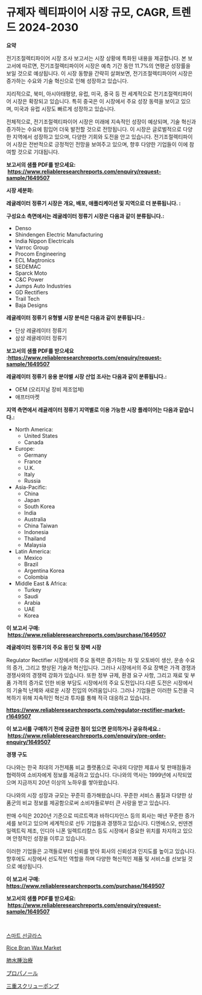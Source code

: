 <p><h1>규제자 렉티파이어 시장 규모, CAGR, 트렌드 2024-2030</h1></p><p><strong>요약</strong></p>
<p><p>전기조절렉티파이어 시장 조사 보고서는 시장 상황에 특화된 내용을 제공합니다. 본 보고서에 따르면, 전기조절렉티파이어 시장은 예측 기간 동안 11.7%의 연평균 성장률을 보일 것으로 예상됩니다. 이 시장 동향을 간략히 살펴보면, 전기조절렉티파이어 시장은 증가하는 수요와 기술 혁신으로 인해 성장하고 있습니다.</p><p>지리적으로, 북미, 아시아태평양, 유럽, 미국, 중국 등 전 세계적으로 전기조절렉티파이어 시장은 확장되고 있습니다. 특히 중국은 이 시장에서 주요 성장 동력을 보이고 있으며, 미국과 유럽 시장도 빠르게 성장하고 있습니다.</p><p>전체적으로, 전기조절렉티파이어 시장은 미래에 지속적인 성장이 예상되며, 기술 혁신과 증가하는 수요에 힘입어 더욱 발전할 것으로 전망됩니다. 이 시장은 글로벌적으로 다양한 지역에서 성장하고 있으며, 다양한 기회와 도전을 안고 있습니다. 전기조절렉티파이어 시장은 전반적으로 긍정적인 전망을 보여주고 있으며, 향후 다양한 기업들이 이에 참여할 것으로 기대됩니다.</p></p>
<p><strong>보고서의 샘플 PDF를 받으세요: &nbsp;<a href="https://www.reliableresearchreports.com/enquiry/request-sample/1649507">https://www.reliableresearchreports.com/enquiry/request-sample/1649507</a></strong></p>
<p><strong>시장 세분화:</strong></p>
<p><strong> 레귤레이터 정류기 시장은 개요, 배포, 애플리케이션 및 지역으로 더 분류됩니다. :</strong></p>
<p><strong>구성요소 측면에서는 레귤레이터 정류기 시장은 다음과 같이 분류됩니다.:</strong></p>
<p><ul><li>Denso</li><li>Shindengen Electric Manufacturing</li><li>India Nippon Electricals</li><li>Varroc Group</li><li>Procom Engineering</li><li>ECL Magtronics</li><li>SEDEMAC</li><li>Sparck Moto</li><li>C&C Power</li><li>Jumps Auto Industries</li><li>GD Rectifiers</li><li>Trail Tech</li><li>Baja Designs</li></ul></p>
<p><strong> 레귤레이터 정류기 유형별 시장 분석은 다음과 같이 분류됩니다.:</strong></p>
<p><ul><li>단상 레귤레이터 정류기</li><li>삼상 레귤레이터 정류기</li></ul></p>
<p><strong>보고서의 샘플 PDF를 받으세요 :<a href="https://www.reliableresearchreports.com/enquiry/request-sample/1649507">https://www.reliableresearchreports.com/enquiry/request-sample/1649507</a></strong></p>
<p><strong> 레귤레이터 정류기 응용 분야별 시장 산업 조사는 다음과 같이 분류됩니다.:</strong></p>
<p><ul><li>OEM (오리지널 장비 제조업체)</li><li>애프터마켓</li></ul></p>
<p><strong>지역 측면에서 레귤레이터 정류기 지역별로 이용 가능한 시장 플레이어는 다음과 같습니다.:</strong></p>
<p><ul>
    <li>
        North America:
        <ul>
            <li>United States</li>
            <li>Canada</li>
        </ul>
    </li>
    <li>
        Europe:
        <ul>
            <li>Germany</li>
            <li>France</li>
            <li>U.K.</li>
            <li>Italy</li>
            <li>Russia</li>
        </ul>
    </li>
    <li>
        Asia-Pacific:
        <ul>
            <li>China</li>
            <li>Japan</li>
            <li>South Korea</li>
            <li>India</li>
            <li>Australia</li>
            <li>China Taiwan</li>
            <li>Indonesia</li>
            <li>Thailand</li>
            <li>Malaysia</li>
        </ul>
    </li>
    <li>
        Latin America:
        <ul>
            <li>Mexico</li>
            <li>Brazil</li>
            <li>Argentina Korea</li>
            <li>Colombia</li>
        </ul>
    </li>
    <li>
        Middle East & Africa:
        <ul>
            <li>Turkey</li>
            <li>Saudi</li>
            <li>Arabia</li>
            <li>UAE</li>
            <li>Korea</li>
        </ul>
    </li>
    </ul></p>
<p><strong>이 보고서 구매: &nbsp;<a href="https://www.reliableresearchreports.com/purchase/1649507">https://www.reliableresearchreports.com/purchase/1649507</a></strong></p>
<p><strong>레귤레이터 정류기의 주요 동인 및 장벽 시장</strong></p>
<p><p>Regulator Rectifier 시장에서의 주요 동력은 증가하는 차 및 오토바이 생산, 운송 수요의 증가, 그리고 향상된 기술과 혁신입니다. 그러나 시장에서의 주요 장벽은 가격 경쟁과 경쟁사와의 경쟁력 강화가 있습니다. 또한 정부 규제, 환경 요구 사항, 그리고 재료 및 부품 가격의 증가로 인한 비용 부담도 시장에서의 주요 도전입니다.다른 도전은 시장에서의 기술적 난제와 새로운 시장 진입의 어려움입니다. 그러나 기업들은 이러한 도전을 극복하기 위해 지속적인 혁신과 투자를 통해 적극 대응하고 있습니다.</p></p>
<p><strong><a href="https://www.reliableresearchreports.com/regulator-rectifier-market-r1649507">https://www.reliableresearchreports.com/regulator-rectifier-market-r1649507</a></strong></p>
<p><strong>이 보고서를 구매하기 전에 궁금한 점이 있으면 문의하거나 공유하세요.: &nbsp;<a href="https://www.reliableresearchreports.com/enquiry/pre-order-enquiry/1649507">https://www.reliableresearchreports.com/enquiry/pre-order-enquiry/1649507</a></strong></p>
<p><strong>경쟁 구도</strong></p>
<p><p>다나와는 한국 최대의 가전제품 비교 플랫폼으로 국내외 다양한 제휴사 및 판매점들과 협력하여 소비자에게 정보를 제공하고 있습니다. 다나와의 역사는 1999년에 시작되었으며 지금까지 20년 이상의 노하우를 쌓아왔습니다.</p><p>다나와의 시장 성장과 규모는 꾸준히 증가해왔습니다. 꾸준한 서비스 품질과 다양한 상품군의 비교 정보를 제공함으로써 소비자들로부터 큰 사랑을 받고 있습니다.</p><p>판매 수익은 2020년 기준으로 띠르트랙과 바하디자인스 등의 회사는 매년 꾸준한 증가세를 보이고 있으며 세계적으로 선두 기업들과 경쟁하고 있습니다. 디엔에스오, 씬덴겐 일렉트릭 제조, 인디아 니폰 일렉트리칼스 등도 시장에서 중요한 위치를 차지하고 있으며 안정적인 성장을 이루고 있습니다.</p><p>이러한 기업들은 고객들로부터 신뢰를 받아 회사의 신뢰성과 인지도를 높이고 있습니다. 향후에도 시장에서 선도적인 역할을 하며 다양한 혁신적인 제품 및 서비스를 선보일 것으로 예상됩니다.</p></p>
<p><strong>이 보고서 구매: &nbsp; <a href="https://www.reliableresearchreports.com/purchase/1649507">https://www.reliableresearchreports.com/purchase/1649507</a></strong></p>
<p><strong>보고서의 샘플 PDF를 받으세요: &nbsp;<a href="https://www.reliableresearchreports.com/enquiry/request-sample/1649507">https://www.reliableresearchreports.com/enquiry/request-sample/1649507</a></strong><strong></strong></p>
<p>&nbsp;</p>
<p><p><a href="https://github.com/xvz497517413/Market-Research-Report-List-1/blob/main/594902228615.md">스마트 선글라스</a></p><p><a href="https://issuu.com/reportprime-2/docs/rice-bran-wax-market-size-2030.pptx">Rice Bran Wax Market</a></p><p><a href="https://medium.com/@harmonybogan1944/%E8%82%BA%E6%B0%B4%E8%85%AB%E6%B2%BB%E7%99%82%E5%B8%82%E5%A0%B4%E8%AA%BF%E6%9F%BB%E3%83%AC%E3%83%9D%E3%83%BC%E3%83%88-%E3%81%9D%E3%81%AE%E6%AD%B4%E5%8F%B2%E3%81%8A%E3%82%88%E3%81%B32024%E5%B9%B4%E3%81%8B%E3%82%892031%E5%B9%B4%E3%81%BE%E3%81%A7%E3%81%AE%E4%BA%88%E6%B8%AC-5e2e90435917">肺水腫治療</a></p><p><a href="https://medium.com/@bl2501989/%E3%83%97%E3%83%AD%E3%83%91%E3%83%8E%E3%83%BC%E3%83%AB%E5%B8%82%E5%A0%B4-%E5%B8%82%E5%A0%B4%E3%82%B7%E3%82%A7%E3%82%A2-%E5%B8%82%E5%A0%B4%E5%8B%95%E5%90%91-%E3%81%8A%E3%82%88%E3%81%B3%E5%B0%86%E6%9D%A5%E3%81%AE%E6%88%90%E9%95%B7%E3%82%92%E6%8E%A2%E3%82%8B-bfcd85b12f8b">プロパノール</a></p><p><a href="https://github.com/mcbeesbxa270/Market-Research-Report-List-1/blob/main/938553631171.md">三重スクリューポンプ</a></p></p>